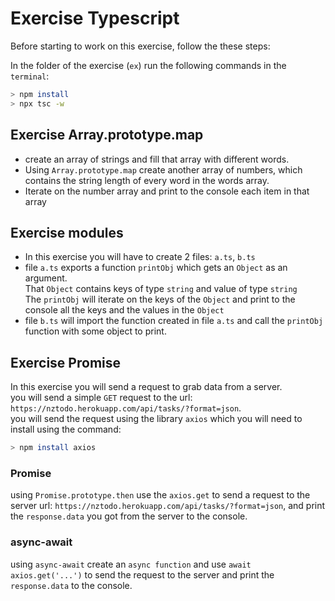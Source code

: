 # Exercise Typescript

Before starting to work on this exercise, follow the these steps:

In the folder of the exercise (`ex`) run the following commands in the `terminal`:

```bash
> npm install
> npx tsc -w
```

## Exercise Array.prototype.map

- create an array of strings and fill that array with different words.
- Using `Array.prototype.map` create another array of numbers, which contains the string length of every word in the words array.
- Iterate on the number array and print to the console each item in that array

## Exercise modules

- In this exercise you will have to create 2 files: `a.ts`, `b.ts`
- file `a.ts` exports a function `printObj` which gets an `Object` as an argument.  
That `Object` contains keys of type `string` and value of type `string`  
The `printObj` will iterate on the keys of the `Object` and print to the console all the keys and the values in the `Object`
- file `b.ts` will import the function created in file `a.ts` and call the `printObj` function with some object to print.

## Exercise Promise

In this exercise you will send a request to grab data from a server.  
you will send a simple `GET` request to the url: `https://nztodo.herokuapp.com/api/tasks/?format=json`.  
you will send the request using the library `axios` which you will need to install using the command:

```bash
> npm install axios
```

### Promise

using `Promise.prototype.then` use the `axios.get` to send a request to the server url: `https://nztodo.herokuapp.com/api/tasks/?format=json`, and print the `response.data` you got from the server to the console.

### async-await

using `async-await` create an `async function` and use `await axios.get('...')` to send the request to the server and print the `response.data` to the console.

